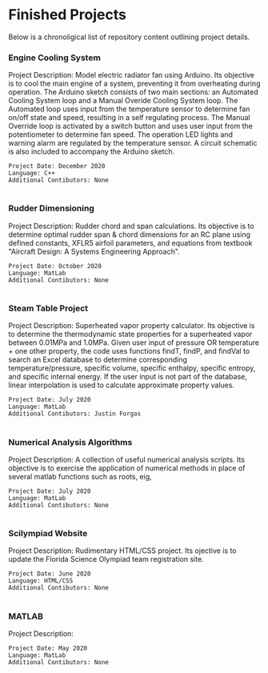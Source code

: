 # Finished Projects
Below is a chronoligical list of repository content outlining project details.

### Engine Cooling System

Project Description: Model electric radiator fan using Arduino. Its objective is to cool the main engine of a system, preventing it from overheating during operation. The Arduino sketch consists of two main sections: an Automated Cooling System loop and a Manual Overide Cooling System loop. The Automated loop uses input from the temperature sensor to determine fan on/off state and speed, resulting in a self regulating process. The Manual Override loop is activated by a switch button and uses user input from the potentiometer to determine fan speed. The operation LED lights and warning alarm are regulated by the temperature sensor. A circuit schematic is also included to accompany the Arduino sketch.   

```
Project Date: December 2020
Language: C++
Additional Contibutors: None
```
#
### Rudder Dimensioning

Project Description: Rudder chord and span calculations. Its objective is to determine optimal rudder span & chord dimensions for an RC plane using defined constants, XFLR5 airfoil parameters, and equations from textbook "Aircraft Design: A Systems Engineering Approach".

```
Project Date: October 2020
Language: MatLab
Additional Contibutors: None
```
#
### Steam Table Project

Project Description: Superheated vapor property calculator. Its objective is to determine the thermodynamic state properties for a superheated vapor between 0.01MPa and 1.0MPa. Given user input of pressure OR temperature + one other property, the code uses functions findT, findP, and findVal to search an Excel database to determine corresponding temperature/pressure, specific volume, specific enthalpy, specific entropy, and specific internal energy. If the user input is not part of the database, linear interpolation is used to calculate approximate property values. 

```
Project Date: July 2020
Language: MatLab
Additional Contibutors: Justin Forgas
```
#
### Numerical Analysis Algorithms

Project Description: A collection of useful numerical analysis scripts. Its objective is to exercise the application of numerical methods in place of several matlab functions such as roots, eig,  



```
Project Date: July 2020
Language: MatLab
Additional Contibutors: None
```
#
### Scilympiad Website

Project Description: Rudimentary HTML/CSS project. Its ojective is to update the Florida Science Olympiad team registration site.  


```
Project Date: June 2020
Language: HTML/CSS
Additional Contibutors: None
```
#
### MATLAB

Project Description:



```
Project Date: May 2020
Language: MatLab
Additional Contibutors: None
```






